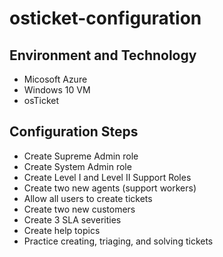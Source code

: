 <h1> osticket-configuration </h1>

<h2> Environment and Technology </h2>

- Micosoft Azure
- Windows 10 VM
- osTicket

<h2> Configuration Steps </h2>

- Create Supreme Admin role
- Create System Admin role
- Create Level I and Level II Support Roles
- Create two new agents (support workers) 
- Allow all users to create tickets
- Create two new customers 
- Create 3 SLA severities
- Create help topics
- Practice creating, triaging, and solving tickets
